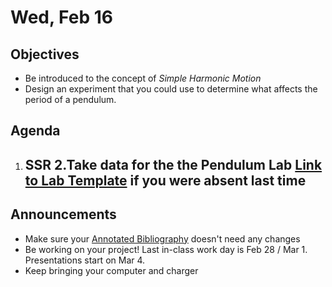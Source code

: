 Wed, Feb 16
=================== 
  
Objectives  
------------  
- Be introduced to the concept of _Simple Harmonic Motion_
- Design an experiment that you could use to determine what affects the period of a pendulum.

Agenda    
---------    

1. SSR
2.Take data for the the Pendulum Lab [Link to Lab Template][temp] if you were absent last time
    - 

Announcements 
-------------  
 
- Make sure your [Annotated Bibliography][bib] doesn't need any changes
- Be working on your project!  Last in-class work day is Feb 28 / Mar 1.  Presentations start on Mar 4.
- Keep bringing your computer and charger


[bib]: https://avon.schoology.com/assignment/5526830221/
[temp]: https://avon.schoology.com/course/5138386979/materials/gp/5672843626

<!--stackedit_data:
eyJoaXN0b3J5IjpbMTU2MzM5NjYxNiwtMTM0NjQ3NjM1OSwxNj
E3MzEyMzE3LDM0NzM3MjczOCwtNjk4NTI0MTEyLC0yMDk4NTU5
MzQsLTY2MTk1NTE4NSwtMTI0NTUzNjAyNCw1NjM0NTM5MzEsMT
E3MDkxMjk3NywxODU2NjI4NDUsNDI0MjA3MzksLTk5MDYwNTc3
MCwxMTkzNDk1ODIsLTI5MDA2OTAxMCwtMTA0ODAwMTM0NSwtNz
c3ODM5MzIwLDY5MDc0Mzk4OCwyNjU0ODk2MDQsLTE1NTAzNTQz
N119
-->